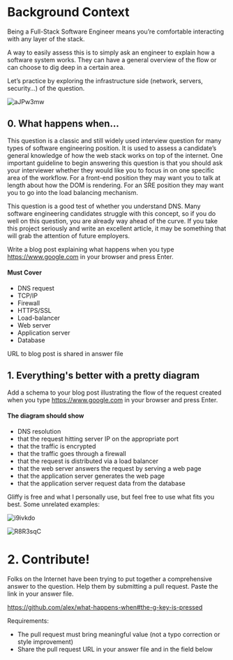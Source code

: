 # Background Context
Being a Full-Stack Software Engineer means you’re comfortable interacting with any layer of the stack.

A way to easily assess this is to simply ask an engineer to explain how a software system works. They can have a general overview of the flow or can choose to dig deep in a certain area.

Let’s practice by exploring the infrastructure side (network, servers, security…) of the question.


![aJPw3mw](https://github.com/abdelhamedatef2/alx-system_engineering-devops/assets/118136210/63b48f46-ccc7-4eb9-a1a4-9941b703dede)

## 0. What happens when...
This question is a classic and still widely used interview question for many types of software engineering position. It is used to assess a candidate’s general knowledge of how the web stack works on top of the internet. One important guideline to begin answering this question is that you should ask your interviewer whether they would like you to focus in on one specific area of the workflow. For a front-end position they may want you to talk at length about how the DOM is rendering. For an SRE position they may want you to go into the load balancing mechanism.

This question is a good test of whether you understand DNS. Many software engineering candidates struggle with this concept, so if you do well on this question, you are already way ahead of the curve. If you take this project seriously and write an excellent article, it may be something that will grab the attention of future employers.

Write a blog post explaining what happens when you type https://www.google.com in your browser and press Enter.
#### Must Cover ####
* DNS request
* TCP/IP
* Firewall
* HTTPS/SSL
* Load-balancer
* Web server
* Application server
* Database

URL to blog post is shared in answer file

## 1. Everything's better with a pretty diagram
Add a schema to your blog post illustrating the flow of the request created when you type https://www.google.com in your browser and press Enter.
#### The diagram should show ####
* DNS resolution
* that the request hitting server IP on the appropriate port
* that the traffic is encrypted
* that the traffic goes through a firewall
* that the request is distributed via a load balancer
* that the web server answers the request by serving a web page
* that the application server generates the web page
* that the application server request data from the database

Gliffy is free and what I personally use, but feel free to use what fits you best.
Some unrelated examples:

![i9ivkdo](https://github.com/abdelhamedatef2/alx-system_engineering-devops/assets/118136210/2ee2516a-566f-4e09-8f6a-0fad2dcb1fc3)

![R8R3sqC](https://github.com/abdelhamedatef2/alx-system_engineering-devops/assets/118136210/c35db7a6-212d-4ab5-8005-5d54a9642b72)

# 2. Contribute!
Folks on the Internet have been trying to put together a comprehensive answer to the question. Help them by submitting a pull request. Paste the link in your answer file.

https://github.com/alex/what-happens-when#the-g-key-is-pressed

Requirements:

* The pull request must bring meaningful value (not a typo correction or style improvement)
* Share the pull request URL in your answer file and in the field below
